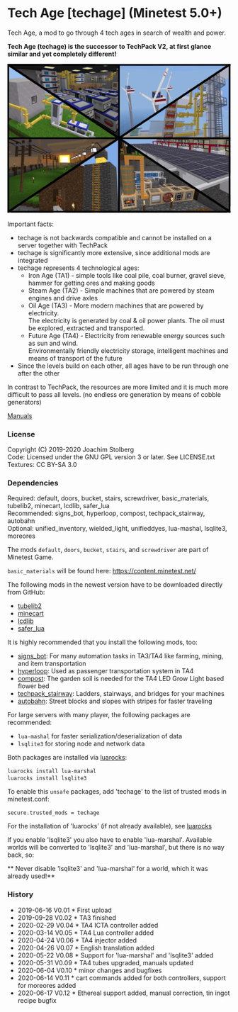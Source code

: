 # Tech Age [techage] (Minetest 5.0+)

Tech Age, a mod to go through 4 tech ages in search of wealth and power.

**Tech Age (techage) is the successor to TechPack V2, at first glance similar and yet completely different!**

![screenshot](https://github.com/joe7575/techage/blob/master/screenshot.png)



Important facts:
- techage is not backwards compatible and cannot be installed on a server together with TechPack
- techage is significantly more extensive, since additional mods are integrated
- techage represents 4 technological ages:
  - Iron Age (TA1) - simple tools like coal pile, coal burner, gravel sieve, hammer for getting ores and making goods
  - Steam Age (TA2) - Simple machines that are powered by steam engines and drive axles
  - Oil Age (TA3) - More modern machines that are powered by electricity.  
   The electricity is generated by coal & oil power plants. The oil must be explored, extracted and transported.
  - Future Age (TA4) - Electricity from renewable energy sources such as sun and wind.  
   Environmentally friendly electricity storage, intelligent machines and means of transport of the future
- Since the levels build on each other, all ages have to be run through one after the other

In contrast to TechPack, the resources are more limited and it is much more difficult to pass all levels.
(no endless ore generation by means of cobble generators)

[Manuals](https://github.com/joe7575/techage/wiki)


### License
Copyright (C) 2019-2020 Joachim Stolberg  
Code: Licensed under the GNU GPL version 3 or later. See LICENSE.txt  
Textures: CC BY-SA 3.0


### Dependencies  
Required: default, doors, bucket, stairs, screwdriver, basic_materials, tubelib2, minecart, lcdlib, safer_lua  
Recommended: signs_bot, hyperloop, compost, techpack_stairway, autobahn  
Optional: unified_inventory, wielded_light, unifieddyes, lua-mashal, lsqlite3, moreores


The mods `default`, `doors`, `bucket`, `stairs`, and `screwdriver` are part of Minetest Game.

`basic_materials` will be found here: https://content.minetest.net/

The following mods in the newest version have to be downloaded directly from GitHub:
* [tubelib2](https://github.com/joe7575/tubelib2)
* [minecart](https://github.com/joe7575/minecart)
* [lcdlib](https://github.com/joe7575/lcdlib)
* [safer_lua](https://github.com/joe7575/safer_lua)

It is highly recommended that you install the following mods, too:

* [signs_bot](https://github.com/joe7575/signs_bot): For many automation tasks in TA3/TA4 like farming, mining, and item transportation
* [hyperloop](https://github.com/joe7575/Minetest-Hyperloop): Used as passenger transportation system in TA4
* [compost](https://github.com/joe7575/compost): The garden soil is needed for the TA4 LED Grow Light based flower bed
* [techpack_stairway](https://github.com/joe7575/techpack_stairway): Ladders, stairways, and bridges for your machines
* [autobahn](https://github.com/joe7575/autobahn): Street blocks and slopes with stripes for faster traveling

For large servers with many player, the following packages are recommended:

* `lua-mashal` for faster serialization/deserialization of data
* `lsqlite3` for storing node and network data

Both packages are installed via [luarocks](https://luarocks.org/):

    luarocks install lua-marshal
    luarocks install lsqlite3

To enable this `unsafe` packages, add 'techage' to the list of trusted mods in minetest.conf:

    secure.trusted_mods = techage

For the installation of 'luarocks' (if not already available), see [luarocks](https://luarocks.org/)

If you enable 'lsqlite3' you also have to enable 'lua-marshal'. Available worlds will be converted
to 'lsqlite3' and 'lua-marshal', but there is no way back, so:

** Never disable 'lsqlite3' and 'lua-marshal' for a world, which it was already used!**


### History  
- 2019-06-16  V0.01  * First upload  
- 2019-09-28  V0.02  * TA3 finished  
- 2020-02-29  V0.04  * TA4 ICTA controller added  
- 2020-03-14  V0.05  * TA4 Lua controller added  
- 2020-04-24  V0.06  * TA4 injector added  
- 2020-04-26  V0.07  * English translation added  
- 2020-05-22  V0.08  * Support for 'lua-marshal' and 'lsqlite3' added  
- 2020-05-31  V0.09  * TA4 tubes upgraded, manuals updated  
- 2020-06-04  V0.10  * minor changes and bugfixes
- 2020-06-14  V0.11  * cart commands added for both controllers, support for moreores added
- 2020-06-17  V0.12  * Ethereal support added, manual correction, tin ingot recipe bugfix

